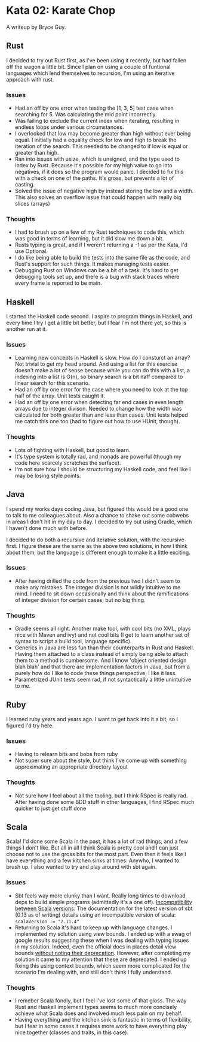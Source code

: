 # Kata 02: Karate Chop

A writeup by Bryce Guy.

## Rust

I decided to try out Rust first, as I've been using it recently, but had fallen off the wagon a little bit. Since I plan on using a couple of funtional languages which lend themselves to recursion, I'm using an iterative approach with rust.

### Issues

* Had an off by one error when testing the [1, 3, 5] test case when searching for 5. Was calculating the mid point incorrectly.
* Was failing to exclude the current index when iterating, resulting in endless loops under various circumstances.
* I overlooked that low may become greater than high without ever being equal. I initially had a equality check for low and high to break the iteration of the search. This needed to be changed to if low is equal or greater than high.
* Ran into issues with usize, which is unsigned, and the type used to index by Rust. Because it's possible for my high value to go into negatives, if it does so the program would panic. I decided to fix this with a check on one of the paths. It's gross, but prevents a lot of casting.
* Solved the issue of negative high by instead storing the low and a width. This also solves an overflow issue that could happen with really big slices (arrays)

### Thoughts

* I had to brush up on a few of my Rust techniques to code this, which was good in terms of learning, but it did slow me down a bit.
* Rusts typing is great, and if I weren't returning a -1 as per the Kata, I'd use Optional<usize>.
* I do like being able to build the tests into the same file as the code, and Rust's support for such things. It makes managing tests easier.
* Debugging Rust on Windows can be a bit of a task. It's hard to get debugging tools set up, and there is a bug with stack traces where every frame is reported to be main.

## Haskell

I started the Haskell code second. I aspire to program things in Haskell, and every time I try I get a little bit better, but I fear I'm not there yet, so this is another run at it.

### Issues

* Learning new concepts in Haskell is slow. How do I consturct an array? Not trivial to get my head around. And using a list for this exercise doesn't make a lot of sense because while you can do this with a list, a indexing into a list is O(n), so binary search is a bit naff compared to linear search for this scenario.
* Had an off by one error for the case where you need to look at the top half of the array. Unit tests caught it.
* Had an off by one error when detecting far end cases in even length arrays due to integer divison. Needed to change how the width was calculated for both greater than and less than cases. Unit tests helped me catch this one too (had to figure out how to use HUnit, though).

### Thoughts

* Lots of fighting with Haskell, but good to learn.
* It's type system is totally rad, and monads are powerful (though my code here scarcely scratches the surface).
* I'm not sure how I should be structuring my Haskell code, and feel like I may be losing style points.

## Java

I spend my works days coding Java, but figured this would be a good one to talk to me colleagues about. Also a chance to shake out some cobwebs in areas I don't hit in my day to day. I decided to try out using Gradle, which I haven't done much with before.

I decided to do both a recursive and iterative solution, with the recursive first. I figure these are the same as the above two solutions, in how I think about them, but the language is different enough to make it a little exciting.

### Issues

* After having drilled the code from the previous two I didn't seem to make any mistakes. The integer division is not wildly intuitive to me mind. I need to sit down occasionally and think about the ramifications of integer division for certain cases, but no big thing.

### Thoughts

* Gradle seems all right. Another make tool, with cool bits (no XML, plays nice with Maven and ivy) and not cool bits (I get to learn another set of syntax to script a build tool, language specific).
* Generics in Java are less fun than their counterparts in Rust and Haskell. Having them attached to a class instead of simply being able to attach them to a method is cumbersome. And I know 'object oriented design blah blah' and that there are implementation factors in Java, but from a purely how do I like to code these things perspective, I like it less.
* Parametrized JUnit tests seem rad, if not syntactically a little unintuitive to me.

## Ruby

I learned ruby years and years ago. I want to get back into it a bit, so I figured I'd try here.

### Issues

* Having to relearn bits and bobs from ruby
* Not super sure about the style, but think I've come up with something approximating an appropriate directory layout

### Thoughts

* Not sure how I feel about all the tooling, but I think RSpec is really rad. After having done some BDD stuff in other languages, I find RSpec much quicker to just get stuff done

## Scala

Scala! I'd done some Scala in the past, it has a lot of rad things, and a few things I don't like. But all in all I think Scala is pretty cool and I can just choose not to use the gross bits for the most part. Even then it feels like I have everything and a few kitchen sinks at times. Anywho, I wanted to brush up. I also wanted to try and play around with sbt again.

### Issues

* Sbt feels way more clunky than I want. Really long times to download deps to build simple programs (admittedly it's a one off). [Incompatibility between Scala versions](http://stackoverflow.com/questions/24103043/why-does-sbt-give-cant-expand-macros-compiled-by-previous-versions-of-scala-f). The documentation for the latest version of sbt (0.13 as of writing) details using an incompatible version of scala: ```scalaVersion := "2.11.4"```
* Returning to Scala it's hard to keep up with language changes. I implemented my solution using view bounds. I ended up with a swag of google results suggesting these when I was dealing with typing issues in my solution. Indeed, even the official docs in places detail view bounds [without noting their deprecation](http://docs.scala-lang.org/tutorials/FAQ/context-and-view-bounds.html).  However, after completing my solution it came to my attention that these are deprecated. I ended up fixing this using context bounds, which seem more complicated for the scenario I'm dealing with, and still don't think I fully understand.

### Thoughts

* I remeber Scala fondly, but I feel I've lost some of that gloss. The way Rust and Haskell implement types seems to much more concisely achieve what Scala does and involved much less pain on my behalf.
* Having everything and the kitchen sink is fantastic in terms of flexibility, but I fear in some cases it requires more work to have everything play nice together (classes and traits, in this case).
